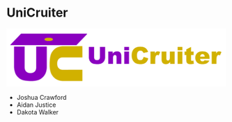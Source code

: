 # UniCruiter

![logo](titletransparent.png "UniCruiter Logo")

- Joshua Crawford
- Aidan Justice
- Dakota Walker
